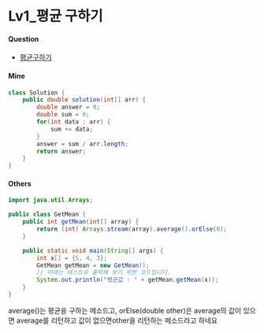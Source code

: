 # Lv1_평균 구하기



#### Question

- [평균구하기](https://programmers.co.kr/learn/courses/30/lessons/12944)



#### Mine

```java
class Solution {
    public double solution(int[] arr) {
        double answer = 0;
        double sum = 0;
        for(int data : arr) {
            sum += data;
        }
        answer = sum / arr.length;
        return answer;
    }
}
```



#### Others

```java
import java.util.Arrays;

public class GetMean {
    public int getMean(int[] array) {
        return (int) Arrays.stream(array).average().orElse(0);
    }

    public static void main(String[] args) {
        int x[] = {5, 4, 3};
        GetMean getMean = new GetMean();
        // 아래는 테스트로 출력해 보기 위한 코드입니다.
        System.out.println("평균값 : " + getMean.getMean(x));
    }
}
```

average()는 평균을 구하는 메소드고, orElse(double other)은 average의 값이 있으면 average를 리턴하고 값이 없으면other을 리턴하는 메소드라고 하네요